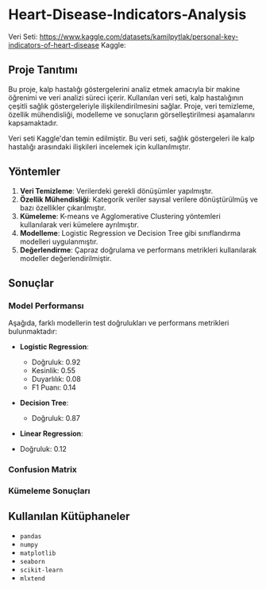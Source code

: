 # Heart-Disease-Indicators-Analysis

Veri Seti: https://www.kaggle.com/datasets/kamilpytlak/personal-key-indicators-of-heart-disease
Kaggle: 

## Proje Tanıtımı

Bu proje, kalp hastalığı göstergelerini analiz etmek amacıyla bir makine öğrenimi ve veri analizi süreci içerir. Kullanılan veri seti, kalp hastalığının çeşitli sağlık göstergeleriyle ilişkilendirilmesini sağlar. Proje, veri temizleme, özellik mühendisliği, modelleme ve sonuçların görselleştirilmesi aşamalarını kapsamaktadır.

Veri seti Kaggle'dan temin edilmiştir. Bu veri seti, sağlık göstergeleri ile kalp hastalığı arasındaki ilişkileri incelemek için kullanılmıştır.



## Yöntemler

1. **Veri Temizleme**: Verilerdeki gerekli dönüşümler yapılmıştır.
2. **Özellik Mühendisliği**: Kategorik veriler sayısal verilere dönüştürülmüş ve bazı özellikler çıkarılmıştır.
3. **Kümeleme**: K-means ve Agglomerative Clustering yöntemleri kullanılarak veri kümelere ayrılmıştır.
4. **Modelleme**: Logistic Regression ve Decision Tree gibi sınıflandırma modelleri uygulanmıştır.
5. **Değerlendirme**: Çapraz doğrulama ve performans metrikleri kullanılarak modeller değerlendirilmiştir.

## Sonuçlar

### Model Performansı

Aşağıda, farklı modellerin test doğrulukları ve performans metrikleri bulunmaktadır:

- **Logistic Regression**:
  - Doğruluk: 0.92
  - Kesinlik: 0.55
  - Duyarlılık: 0.08
  - F1 Puanı: 0.14

- **Decision Tree**:
  - Doğruluk: 0.87

 - **Linear Regression**:
  - Doğruluk: 0.12

### Confusion Matrix


### Kümeleme Sonuçları




## Kullanılan Kütüphaneler

- `pandas`
- `numpy`
- `matplotlib`
- `seaborn`
- `scikit-learn`
- `mlxtend`
